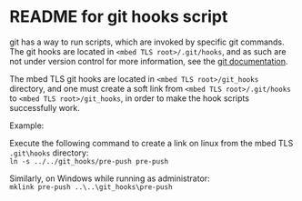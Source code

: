 README for git hooks script
===========================
git has a way to run scripts, which are invoked by specific git commands.
The git hooks are located in `<mbed TLS root>/.git/hooks`, and as such are not under version control
for more information, see the [git documentation](https://git-scm.com/docs/githooks).

The mbed TLS git hooks are located in `<mbed TLS root>/git_hooks` directory, and one must create a soft link from `<mbed TLS root>/.git/hooks` to `<mbed TLS root>/git_hooks`, in order to make the hook scripts successfully work.

Example:

Execute the following command to create a link on linux from the mbed TLS `.git\hooks` directory:  
`ln -s ../../git_hooks/pre-push pre-push`

Similarly, on Windows while running as administrator:  
`mklink pre-push ..\..\git_hooks\pre-push`

